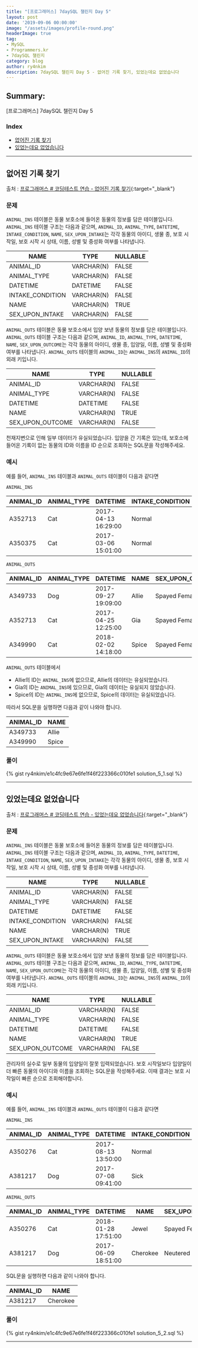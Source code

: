 ```yaml
---
title: "[프로그래머스] 7daySQL 챌린지 Day 5"
layout: post
date: '2019-09-06 00:00:00'
image: "/assets/images/profile-round.png"
headerImage: true
tag:
- MySQL
- Programmers.kr
- 7daySQL 챌린지
category: blog
author: ry4nkim
description: 7daySQL 챌린지 Day 5 - 없어진 기록 찾기, 있었는데요 없었습니다
---
```


## Summary:

[프로그래머스] 7daySQL 챌린지 Day 5

### Index
- [없어진 기록 찾기](#없어진-기록-찾기)
- [있었는데요 없었습니다](#있었는데요-없었습니다)

---
## 없어진 기록 찾기

출처 : [프로그래머스 # 코딩테스트 연습 - 없어진 기록 찾기](https://programmers.co.kr/learn/courses/30/lessons/59042){:target="_blank"}

### 문제

`ANIMAL_INS` 테이블은 동물 보호소에 들어온 동물의 정보를 담은 테이블입니다. 
`ANIMAL_INS` 테이블 구조는 다음과 같으며, `ANIMAL_ID`, `ANIMAL_TYPE`, `DATETIME`, `INTAKE_CONDITION`, `NAME`, `SEX_UPON_INTAKE`는 각각 동물의 아이디, 생물 종, 보호 시작일, 보호 시작 시 상태, 이름, 성별 및 중성화 여부를 나타냅니다.

<div class="table-wrapper" markdown="block">

| NAME             | TYPE       | NULLABLE |
|------------------|------------|----------|
| ANIMAL_ID        | VARCHAR(N) | FALSE    |
| ANIMAL_TYPE      | VARCHAR(N) | FALSE    |
| DATETIME         | DATETIME   | FALSE    |
| INTAKE_CONDITION | VARCHAR(N) | FALSE    |
| NAME             | VARCHAR(N) | TRUE     |
| SEX_UPON_INTAKE  | VARCHAR(N) | FALSE    |

</div>

`ANIMAL_OUTS` 테이블은 동물 보호소에서 입양 보낸 동물의 정보를 담은 테이블입니다. 
`ANIMAL_OUTS` 테이블 구조는 다음과 같으며, `ANIMAL_ID`, `ANIMAL_TYPE`, `DATETIME`, `NAME`, `SEX_UPON_OUTCOME`는 각각 동물의 아이디, 생물 종, 입양일, 이름, 성별 및 중성화 여부를 나타냅니다. 
`ANIMAL_OUTS` 테이블의 `ANIMAL_ID`는 `ANIMAL_INS`의 `ANIMAL_ID`의 외래 키입니다.

<div class="table-wrapper" markdown="block">

| NAME             | TYPE       | NULLABLE |
|------------------|------------|----------|
| ANIMAL_ID        | VARCHAR(N) | FALSE    |
| ANIMAL_TYPE      | VARCHAR(N) | FALSE    |
| DATETIME         | DATETIME   | FALSE    |
| NAME             | VARCHAR(N) | TRUE     |
| SEX_UPON_OUTCOME | VARCHAR(N) | FALSE    |

</div>

천재지변으로 인해 일부 데이터가 유실되었습니다. 입양을 간 기록은 있는데, 보호소에 들어온 기록이 없는 동물의 ID와 이름을 ID 순으로 조회하는 SQL문을 작성해주세요.

### 예시

예를 들어, `ANIMAL_INS` 테이블과 `ANIMAL_OUTS` 테이블이 다음과 같다면

`ANIMAL_INS`

<div class="table-wrapper" markdown="block">

| ANIMAL_ID | ANIMAL_TYPE | DATETIME            | INTAKE_CONDITION | NAME | SEX_UPON_INTAKE |
|-----------|-------------|---------------------|------------------|------|-----------------|
| A352713   | Cat         | 2017-04-13 16:29:00 | Normal           | Gia  | Spayed Female   |
| A350375   | Cat         | 2017-03-06 15:01:00 | Normal           | Meo  | Neutered Male   |

</div>

`ANIMAL_OUTS`

<div class="table-wrapper" markdown="block">

| ANIMAL_ID | ANIMAL_TYPE | DATETIME            | NAME  | SEX_UPON_OUTCOME |
|-----------|-------------|---------------------|-------|------------------|
| A349733   | Dog         | 2017-09-27 19:09:00 | Allie | Spayed Female    |
| A352713   | Cat         | 2017-04-25 12:25:00 | Gia   | Spayed Female    |
| A349990   | Cat         | 2018-02-02 14:18:00 | Spice | Spayed Female    |

</div>

`ANIMAL_OUTS` 테이블에서
- Allie의 ID는 `ANIMAL_INS`에 없으므로, Allie의 데이터는 유실되었습니다.
- Gia의 ID는 `ANIMAL_INS`에 있으므로, Gia의 데이터는 유실되지 않았습니다.
- Spice의 ID는 `ANIMAL_INS`에 없으므로, Spice의 데이터는 유실되었습니다.

따라서 SQL문을 실행하면 다음과 같이 나와야 합니다.

<div class="table-wrapper" markdown="block">

| ANIMAL_ID | NAME  |
|-----------|-------|
| A349733   | Allie |
| A349990   | Spice |

</div>

### 풀이

{% gist ry4nkim/e1c4fc9e67e6fe1f46f223366c010fe1 solution_5_1.sql %}

---
## 있었는데요 없었습니다

출처 : [프로그래머스 # 코딩테스트 연습 - 있었는데요 없었습니다](https://programmers.co.kr/learn/courses/30/lessons/59043){:target="_blank"}

### 문제

`ANIMAL_INS` 테이블은 동물 보호소에 들어온 동물의 정보를 담은 테이블입니다. 
`ANIMAL_INS` 테이블 구조는 다음과 같으며, `ANIMAL_ID`, `ANIMAL_TYPE`, `DATETIME`, `INTAKE_CONDITION`, `NAME`, `SEX_UPON_INTAKE`는 각각 동물의 아이디, 생물 종, 보호 시작일, 보호 시작 시 상태, 이름, 성별 및 중성화 여부를 나타냅니다.

<div class="table-wrapper" markdown="block">

| NAME             | TYPE       | NULLABLE |
|------------------|------------|----------|
| ANIMAL_ID        | VARCHAR(N) | FALSE    |
| ANIMAL_TYPE      | VARCHAR(N) | FALSE    |
| DATETIME         | DATETIME   | FALSE    |
| INTAKE_CONDITION | VARCHAR(N) | FALSE    |
| NAME             | VARCHAR(N) | TRUE     |
| SEX_UPON_INTAKE  | VARCHAR(N) | FALSE    |

</div>

`ANIMAL_OUTS` 테이블은 동물 보호소에서 입양 보낸 동물의 정보를 담은 테이블입니다. 
`ANIMAL_OUTS` 테이블 구조는 다음과 같으며, `ANIMAL_ID`, `ANIMAL_TYPE`, `DATETIME`, `NAME`, `SEX_UPON_OUTCOME`는 각각 동물의 아이디, 생물 종, 입양일, 이름, 성별 및 중성화 여부를 나타냅니다. 
`ANIMAL_OUTS` 테이블의 `ANIMAL_ID`는 `ANIMAL_INS`의 `ANIMAL_ID`의 외래 키입니다.

<div class="table-wrapper" markdown="block">

| NAME             | TYPE       | NULLABLE |
|------------------|------------|----------|
| ANIMAL_ID        | VARCHAR(N) | FALSE    |
| ANIMAL_TYPE      | VARCHAR(N) | FALSE    |
| DATETIME         | DATETIME   | FALSE    |
| NAME             | VARCHAR(N) | TRUE     |
| SEX_UPON_OUTCOME | VARCHAR(N) | FALSE    |

</div>

관리자의 실수로 일부 동물의 입양일이 잘못 입력되었습니다. 보호 시작일보다 입양일이 더 빠른 동물의 아이디와 이름을 조회하는 SQL문을 작성해주세요. 이때 결과는 보호 시작일이 빠른 순으로 조회해야합니다.

### 예시

예를 들어, `ANIMAL_INS` 테이블과 `ANIMAL_OUTS` 테이블이 다음과 같다면

`ANIMAL_INS`

<div class="table-wrapper" markdown="block">

| ANIMAL_ID | ANIMAL_TYPE | DATETIME            | INTAKE_CONDITION | NAME     | SEX_UPON_INTAKE |
|-----------|-------------|---------------------|------------------|----------|-----------------|
| A350276   | Cat         | 2017-08-13 13:50:00 | Normal           | Jewel    | Spayed Female   |
| A381217   | Dog         | 2017-07-08 09:41:00 | Sick             | Cherokee | Neutered Male   |

</div>

`ANIMAL_OUTS`

<div class="table-wrapper" markdown="block">

| ANIMAL_ID | ANIMAL_TYPE | DATETIME            | NAME     | SEX_UPON_OUTCOME |
|-----------|-------------|---------------------|----------|------------------|
| A350276   | Cat         | 2018-01-28 17:51:00 | Jewel    | Spayed Female    |
| A381217   | Dog         | 2017-06-09 18:51:00 | Cherokee | Neutered Male    |

</div>

SQL문을 실행하면 다음과 같이 나와야 합니다.

<div class="table-wrapper" markdown="block">

| ANIMAL_ID | NAME     |
|-----------|----------|
| A381217   | Cherokee |

</div>

### 풀이

{% gist ry4nkim/e1c4fc9e67e6fe1f46f223366c010fe1 solution_5_2.sql %}

---